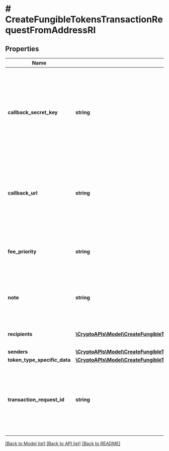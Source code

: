 # # CreateFungibleTokensTransactionRequestFromAddressRI

## Properties

Name | Type | Description | Notes
------------ | ------------- | ------------- | -------------
**callback_secret_key** | **string** | Represents the Secret Key value provided by the customer. This field is used for security purposes during the callback notification, in order to prove the sender of the callback as Crypto APIs. For more information please see our [Documentation](https://developers.cryptoapis.io/technical-documentation/general-information/callbacks#callback-security). |
**callback_url** | **string** | Represents the URL that is set by the customer where the callback will be received at. The callback notification will be received only if and when the event occurs. &#x60;We support ONLY httpS type of protocol&#x60;. |
**fee_priority** | **string** | Represents the fee priority of the automation, whether it is \&quot;slow\&quot;, \&quot;standard\&quot; or \&quot;fast\&quot;. |
**note** | **string** | Represents an optional note to add a free text in, explaining or providing additional detail on the transaction request. | [optional]
**recipients** | [**\CryptoAPIs\Model\CreateFungibleTokensTransactionRequestFromAddressRIRecipientsInner[]**](CreateFungibleTokensTransactionRequestFromAddressRIRecipientsInner.md) | Defines the destination for the transaction, i.e. the recipient(s). |
**senders** | [**\CryptoAPIs\Model\CreateFungibleTokensTransactionRequestFromAddressRISenders**](CreateFungibleTokensTransactionRequestFromAddressRISenders.md) |  |
**token_type_specific_data** | [**\CryptoAPIs\Model\CreateFungibleTokensTransactionRequestFromAddressRIS**](CreateFungibleTokensTransactionRequestFromAddressRIS.md) |  |
**transaction_request_id** | **string** | Represents a unique identifier of the transaction request (the request sent to make a transaction), which helps in identifying which callback and which &#x60;referenceId&#x60; concern that specific transaction request. |

[[Back to Model list]](../../README.md#models) [[Back to API list]](../../README.md#endpoints) [[Back to README]](../../README.md)
